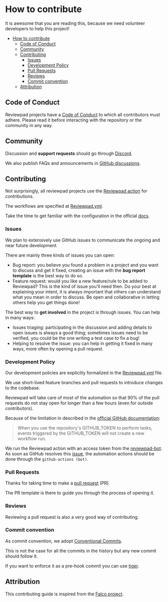 # How to contribute

It is awesome that you are reading this, because we need volunteer developers to help this project!

- [How to contribute](#how-to-contribute)
  - [Code of Conduct](#code-of-conduct)
  - [Community](#community)
  - [Contributing](#contributing)
    - [Issues](#issues)
    - [Development Policy](#development-policy)
    - [Pull Requests](#pull-requests)
    - [Reviews](#reviews)
    - [Commit convention](#commit-convention)
  - [Attribution](#attribution)

## Code of Conduct

Reviewpad projects have a [Code of Conduct](CODE_OF_CONDUCT.md) to which all contributors must adhere.
Please read it before interacting with the repository or the community in any way.

## Community

Discussion and **support requests** should go through [Discord](http://reviewpad.com/discord).

We also publish FAQs and announcements in [GitHub discussions](https://github.com/reviewpad/reviewpad/discussions).

## Contributing

Not surprisingly, all reviewpad projects use the [Reviewpad action](https://github.com/reviewpad/action) for contributions.

The workflows are specified at [Reviewpad.yml](reviewpad.yml). 

Take the time to get familiar with the configuration in the official [docs](https://docs.reviewpad.com).

### Issues

We plan to extensively use GitHub issues to communicate the ongoing and near future development. 

There are mainly three kinds of issues you can open:

* Bug report: you believe you found a problem in a project and you want to discuss and get it fixed,
  creating an issue with the **bug report template** is the best way to do so.
* Feature request: would you like a new feature/rule to be added to Reviewpad? This is the kind of issue you'll need then.
  Do your best at explaining your intent, it is always important that others can understand what you mean in order to discuss.
  Be open and collaborative in letting others help you get things done!

The best way to **get involved** in the project is through issues. You can help in many ways:

* Issues triaging: participating in the discussion and adding details to open issues is always a good thing;
sometimes issues need to be verified, you could be the one writing a test case to fix a bug!
* Helping to resolve the issue: you can help in getting it fixed in many ways, more often by opening a pull request.

### Development Policy

Our development policies are explicitly formalized in the [Reviewpad.yml](https://github.com/reviewpad/reviewpad/blob/main/reviewpad.yml) file.

We use short-lived feature branches and pull requests to introduce changes to the codebase.

Reviewpad will take care of most of the automation so that 90% of the pull requests do not stay open for longer than a few hours (even for outside contributors).

Because of the limitation in described in the [official GitHub documentation](https://docs.github.com/en/actions/security-guides/automatic-token-authentication#using-the-github_token-in-a-workflow):

> When you use the repository's GITHUB_TOKEN to perform tasks, events triggered by the GITHUB_TOKEN will not create a new workflow run.

We run the Reviewpad action with an access token from the [reviewpad-bot](https://github.com/reviewpad-bot).
As soon as GitHub resolves this [issue](https://github.community/t/triggering-a-new-workflow-from-another-workflow/16250),
the automation actions should be done through the `github-actions (bot)`.

### Pull Requests

Thanks for taking time to make a [pull request](https://help.github.com/articles/about-pull-requests) (PR).

The PR template is there to guide you through the process of opening it.

### Reviews

Reviewing a pull request is also a very good way of contributing.

### Commit convention

As commit convention, we adopt [Conventional Commits](https://www.conventionalcommits.org/en/v1.0.0/).

This is not the case for all the commits in the history but any new commit should follow it.

If you want to enforce it as a pre-hook commit you can use [tiger](https://github.com/marcelosousa/tiger).

## Attribution

This contributing guide is inspired from the [Falco project](https://github.com/falcosecurity/.github/blob/master/CONTRIBUTING.md).

